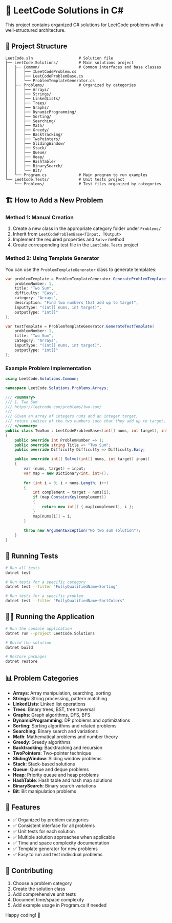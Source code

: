 # 🚀 LeetCode Solutions in C#

This project contains organized C# solutions for LeetCode problems with a well-structured architecture.

## 📁 Project Structure

```
LeetCode.sln                    # Solution file
├── LeetCode.Solutions/         # Main solutions project
│   ├── Common/                 # Common interfaces and base classes
│   │   ├── ILeetCodeProblem.cs
│   │   ├── LeetCodeProblemBase.cs
│   │   └── ProblemTemplateGenerator.cs
│   ├── Problems/               # Organized by categories
│   │   ├── Arrays/
│   │   ├── Strings/
│   │   ├── LinkedLists/
│   │   ├── Trees/
│   │   ├── Graphs/
│   │   ├── DynamicProgramming/
│   │   ├── Sorting/
│   │   ├── Searching/
│   │   ├── Math/
│   │   ├── Greedy/
│   │   ├── Backtracking/
│   │   ├── TwoPointers/
│   │   ├── SlidingWindow/
│   │   ├── Stack/
│   │   ├── Queue/
│   │   ├── Heap/
│   │   ├── HashTable/
│   │   ├── BinarySearch/
│   │   └── Bit/
│   └── Program.cs              # Main program to run examples
└── LeetCode.Tests/             # Unit tests project
    └── Problems/               # Test files organized by categories
```

## 🏗️ How to Add a New Problem

### Method 1: Manual Creation

1. Create a new class in the appropriate category folder under `Problems/`
2. Inherit from `LeetCodeProblemBase<TInput, TOutput>`
3. Implement the required properties and `Solve` method
4. Create corresponding test file in the `LeetCode.Tests` project

### Method 2: Using Template Generator

You can use the `ProblemTemplateGenerator` class to generate templates:

```csharp
var problemTemplate = ProblemTemplateGenerator.GenerateProblemTemplate(
    problemNumber: 1,
    title: "Two Sum",
    difficulty: "Easy",
    category: "Arrays",
    description: "Find two numbers that add up to target",
    inputType: "(int[] nums, int target)",
    outputType: "int[]"
);

var testTemplate = ProblemTemplateGenerator.GenerateTestTemplate(
    problemNumber: 1,
    title: "Two Sum",
    category: "Arrays",
    inputType: "(int[] nums, int target)",
    outputType: "int[]"
);
```

### Example Problem Implementation

```csharp
using LeetCode.Solutions.Common;

namespace LeetCode.Solutions.Problems.Arrays;

/// <summary>
/// 1. Two Sum
/// https://leetcode.com/problems/two-sum/
/// 
/// Given an array of integers nums and an integer target, 
/// return indices of the two numbers such that they add up to target.
/// </summary>
public class TwoSum : LeetCodeProblemBase<(int[] nums, int target), int[]>
{
    public override int ProblemNumber => 1;
    public override string Title => "Two Sum";
    public override Difficulty Difficulty => Difficulty.Easy;

    public override int[] Solve((int[] nums, int target) input)
    {
        var (nums, target) = input;
        var map = new Dictionary<int, int>();
        
        for (int i = 0; i < nums.Length; i++)
        {
            int complement = target - nums[i];
            if (map.ContainsKey(complement))
            {
                return new int[] { map[complement], i };
            }
            map[nums[i]] = i;
        }
        
        throw new ArgumentException("No two sum solution");
    }
}
```

## 🧪 Running Tests

```bash
# Run all tests
dotnet test

# Run tests for a specific category
dotnet test --filter "FullyQualifiedName~Sorting"

# Run tests for a specific problem
dotnet test --filter "FullyQualifiedName~SortColors"
```

## 🏃‍♂️ Running the Application

```bash
# Run the console application
dotnet run --project LeetCode.Solutions

# Build the solution
dotnet build

# Restore packages
dotnet restore
```

## 📊 Problem Categories

- **Arrays**: Array manipulation, searching, sorting
- **Strings**: String processing, pattern matching
- **LinkedLists**: Linked list operations
- **Trees**: Binary trees, BST, tree traversal
- **Graphs**: Graph algorithms, DFS, BFS
- **DynamicProgramming**: DP problems and optimizations
- **Sorting**: Sorting algorithms and related problems
- **Searching**: Binary search and variations
- **Math**: Mathematical problems and number theory
- **Greedy**: Greedy algorithms
- **Backtracking**: Backtracking and recursion
- **TwoPointers**: Two-pointer technique
- **SlidingWindow**: Sliding window problems
- **Stack**: Stack-based solutions
- **Queue**: Queue and deque problems
- **Heap**: Priority queue and heap problems
- **HashTable**: Hash table and hash map solutions
- **BinarySearch**: Binary search variations
- **Bit**: Bit manipulation problems

## 🎯 Features

- ✅ Organized by problem categories
- ✅ Consistent interface for all problems
- ✅ Unit tests for each solution
- ✅ Multiple solution approaches when applicable
- ✅ Time and space complexity documentation
- ✅ Template generator for new problems
- ✅ Easy to run and test individual problems

## 🤝 Contributing

1. Choose a problem category
2. Create the solution class
3. Add comprehensive unit tests
4. Document time/space complexity
5. Add example usage in Program.cs if needed

Happy coding! 🎉
